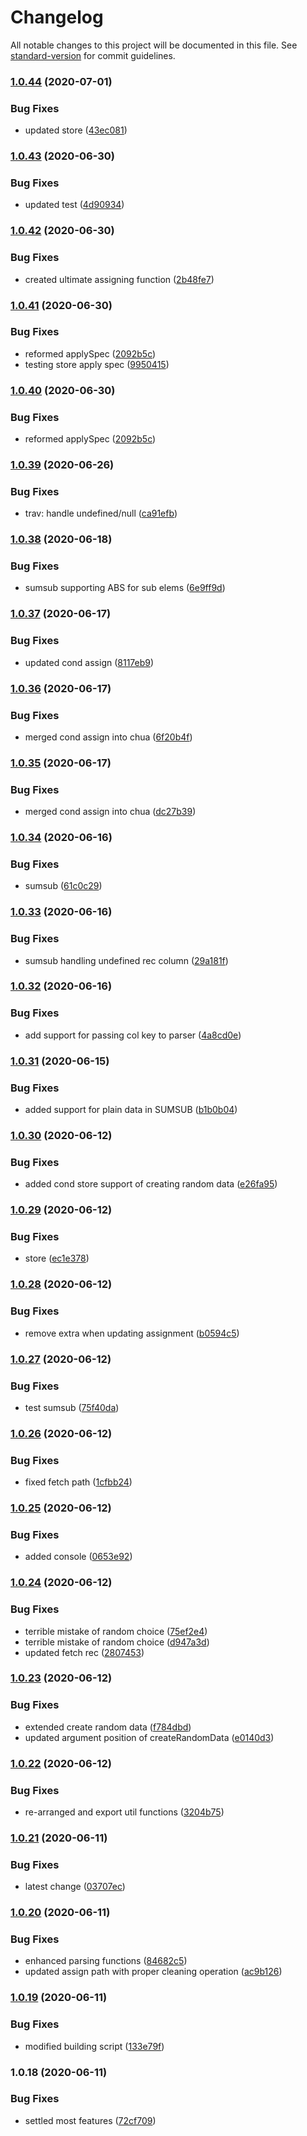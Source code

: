 # Changelog

All notable changes to this project will be documented in this file. See [standard-version](https://github.com/conventional-changelog/standard-version) for commit guidelines.

### [1.0.44](https://github.com/marvintau/tree/compare/v1.0.43...v1.0.44) (2020-07-01)


### Bug Fixes

* updated store ([43ec081](https://github.com/marvintau/tree/commit/43ec0814d980cae793975a62062ba309bdf0bb46))

### [1.0.43](https://github.com/marvintau/tree/compare/v1.0.42...v1.0.43) (2020-06-30)


### Bug Fixes

* updated test ([4d90934](https://github.com/marvintau/tree/commit/4d90934053df0c9220750ac582d320413560427b))

### [1.0.42](https://github.com/marvintau/tree/compare/v1.0.41...v1.0.42) (2020-06-30)


### Bug Fixes

* created ultimate assigning function ([2b48fe7](https://github.com/marvintau/tree/commit/2b48fe7c5b2c57b309c7ae42851a262813cc757d))

### [1.0.41](https://github.com/marvintau/tree/compare/v1.0.39...v1.0.41) (2020-06-30)


### Bug Fixes

* reformed applySpec ([2092b5c](https://github.com/marvintau/tree/commit/2092b5ca0fa2d290d70610893e1f064916f510f7))
* testing store apply spec ([9950415](https://github.com/marvintau/tree/commit/99504155b49d54971b8996b1d1d047f64b2e74c5))

### [1.0.40](https://github.com/marvintau/tree/compare/v1.0.39...v1.0.40) (2020-06-30)


### Bug Fixes

* reformed applySpec ([2092b5c](https://github.com/marvintau/tree/commit/2092b5ca0fa2d290d70610893e1f064916f510f7))

### [1.0.39](https://github.com/marvintau/tree/compare/v1.0.38...v1.0.39) (2020-06-26)


### Bug Fixes

* trav: handle undefined/null ([ca91efb](https://github.com/marvintau/tree/commit/ca91efb295db3a42111a55d1758ec15d658c3663))

### [1.0.38](https://github.com/marvintau/tree/compare/v1.0.37...v1.0.38) (2020-06-18)


### Bug Fixes

* sumsub supporting ABS for sub elems ([6e9ff9d](https://github.com/marvintau/tree/commit/6e9ff9d8fd5376a2887261e717dfcff590690891))

### [1.0.37](https://github.com/marvintau/tree/compare/v1.0.36...v1.0.37) (2020-06-17)


### Bug Fixes

* updated cond assign ([8117eb9](https://github.com/marvintau/tree/commit/8117eb9c66eb6a2808038843f8a2816fa0132ba0))

### [1.0.36](https://github.com/marvintau/tree/compare/v1.0.35...v1.0.36) (2020-06-17)


### Bug Fixes

* merged cond assign into chua ([6f20b4f](https://github.com/marvintau/tree/commit/6f20b4fbbb9a14edb336df56f8490a05cffcdf29))

### [1.0.35](https://github.com/marvintau/tree/compare/v1.0.34...v1.0.35) (2020-06-17)


### Bug Fixes

* merged cond assign into chua ([dc27b39](https://github.com/marvintau/tree/commit/dc27b3924ec2de8e335798f2280e9b3041ff8370))

### [1.0.34](https://github.com/marvintau/tree/compare/v1.0.33...v1.0.34) (2020-06-16)


### Bug Fixes

* sumsub ([61c0c29](https://github.com/marvintau/tree/commit/61c0c29062e12e4573e1bd732465fb57bd1d6a30))

### [1.0.33](https://github.com/marvintau/tree/compare/v1.0.32...v1.0.33) (2020-06-16)


### Bug Fixes

* sumsub handling undefined rec column ([29a181f](https://github.com/marvintau/tree/commit/29a181f9d9d7779f83df38ac0c2069fe1122c866))

### [1.0.32](https://github.com/marvintau/tree/compare/v1.0.31...v1.0.32) (2020-06-16)


### Bug Fixes

* add support for passing col key to parser ([4a8cd0e](https://github.com/marvintau/tree/commit/4a8cd0e6a9092519aa7fc97f6191778d4c4636ac))

### [1.0.31](https://github.com/marvintau/tree/compare/v1.0.30...v1.0.31) (2020-06-15)


### Bug Fixes

* added support for plain data in SUMSUB ([b1b0b04](https://github.com/marvintau/tree/commit/b1b0b043533d7aa26e7edaf173a6a6b93c72bde0))

### [1.0.30](https://github.com/marvintau/tree/compare/v1.0.29...v1.0.30) (2020-06-12)


### Bug Fixes

* added cond store support of creating random data ([e26fa95](https://github.com/marvintau/tree/commit/e26fa957d05acbab2b9e5882b720123b6f60d50e))

### [1.0.29](https://github.com/marvintau/tree/compare/v1.0.28...v1.0.29) (2020-06-12)


### Bug Fixes

* store ([ec1e378](https://github.com/marvintau/tree/commit/ec1e37875ca2e54f87b40b952f20313068cbe94a))

### [1.0.28](https://github.com/marvintau/tree/compare/v1.0.27...v1.0.28) (2020-06-12)


### Bug Fixes

* remove extra when updating assignment ([b0594c5](https://github.com/marvintau/tree/commit/b0594c50474158cbccfa689a41588d5476e82376))

### [1.0.27](https://github.com/marvintau/tree/compare/v1.0.26...v1.0.27) (2020-06-12)


### Bug Fixes

* test sumsub ([75f40da](https://github.com/marvintau/tree/commit/75f40daedb40f6edeb336cb0ae62fffe55e6c7be))

### [1.0.26](https://github.com/marvintau/tree/compare/v1.0.25...v1.0.26) (2020-06-12)


### Bug Fixes

* fixed fetch path ([1cfbb24](https://github.com/marvintau/tree/commit/1cfbb245d777e2ff75bfe2567918f01072820f7e))

### [1.0.25](https://github.com/marvintau/tree/compare/v1.0.24...v1.0.25) (2020-06-12)


### Bug Fixes

* added console ([0653e92](https://github.com/marvintau/tree/commit/0653e92fdc5311ef7c177cab167aecd2d9c26e14))

### [1.0.24](https://github.com/marvintau/tree/compare/v1.0.23...v1.0.24) (2020-06-12)


### Bug Fixes

* terrible mistake of random choice ([75ef2e4](https://github.com/marvintau/tree/commit/75ef2e452050885a94db8fa5b0730bc4c166d571))
* terrible mistake of random choice ([d947a3d](https://github.com/marvintau/tree/commit/d947a3d17dd0cd7f15283701acda924e7ff3633c))
* updated fetch rec ([2807453](https://github.com/marvintau/tree/commit/2807453a74ab67d532efb9bfdbf54b49f04d1e2e))

### [1.0.23](https://github.com/marvintau/tree/compare/v1.0.22...v1.0.23) (2020-06-12)


### Bug Fixes

* extended create random data ([f784dbd](https://github.com/marvintau/tree/commit/f784dbd49684fd1b1a5594a03faeb061777cf0ca))
* updated argument position of createRandomData ([e0140d3](https://github.com/marvintau/tree/commit/e0140d3eaf2c7fedbce8486b37d09fad2663b063))

### [1.0.22](https://github.com/marvintau/tree/compare/v1.0.21...v1.0.22) (2020-06-12)


### Bug Fixes

* re-arranged and export util functions ([3204b75](https://github.com/marvintau/tree/commit/3204b75e763d3e22615355f1a2a842abada41733))

### [1.0.21](https://github.com/marvintau/tree/compare/v1.0.20...v1.0.21) (2020-06-11)


### Bug Fixes

* latest change ([03707ec](https://github.com/marvintau/tree/commit/03707eccd314cea2d59c15daaf8c0494085d284c))

### [1.0.20](https://github.com/marvintau/tree/compare/v1.0.19...v1.0.20) (2020-06-11)


### Bug Fixes

* enhanced parsing functions ([84682c5](https://github.com/marvintau/tree/commit/84682c575a592dd3709caf0a51102e4cbb716bf9))
* updated assign path with proper cleaning operation ([ac9b126](https://github.com/marvintau/tree/commit/ac9b126b6537979b5275bd73985468f207da3d8f))

### [1.0.19](https://github.com/marvintau/tree/compare/v1.0.18...v1.0.19) (2020-06-11)


### Bug Fixes

* modified building script ([133e79f](https://github.com/marvintau/tree/commit/133e79ff031a0dfd452b4422c42904211c138cee))

### 1.0.18 (2020-06-11)


### Bug Fixes

* settled most features ([72cf709](https://github.com/marvintau/tree/commit/72cf7092d744ae4b9304d8eaccc7a033b8b86dc5))
